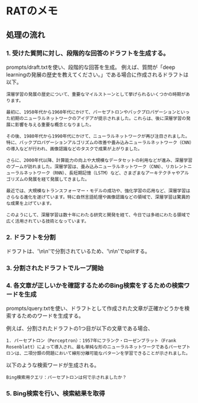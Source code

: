 # RATのメモ
## 処理の流れ
### 1. 受けた質問に対し、段階的な回答のドラフトを生成する。
prompts/draft.txtを使い、段階的な回答を生成。
例えば、質問が「deep learningの発展の歴史を教えてください。」である場合に作成されるドラフトは以下。

```
深層学習の発展の歴史について、重要なマイルストーンとして挙げられるいくつかの時期があります。

最初に、1950年代から1960年代にかけて、パーセプトロンやバックプロパゲーションといった初期のニューラルネットワークのアイデアが提示されました。これらは、後に深層学習の発展に影響を与える重要な概念となりました。

その後、1980年代から1990年代にかけて、ニューラルネットワークが再び注目されました。特に、バックプロパゲーションアルゴリズムの改善や畳み込みニューラルネットワーク（CNN）の導入などが行われ、画像認識などのタスクで成果が上がりました。

さらに、2000年代以降、計算能力の向上や大規模なデータセットの利用などが進み、深層学習のブームが訪れました。深層学習は、畳み込みニューラルネットワーク（CNN）、リカレントニューラルネットワーク（RNN）、長短期記憶（LSTM）など、さまざまなアーキテクチャやアルゴリズムの発展を経て発展してきました。

最近では、大規模なトランスフォーマー・モデルの成功や、強化学習の応用など、深層学習はさらなる進化を遂げています。特に自然言語処理や画像認識などの領域で、深層学習は驚異的な成果を上げています。

このようにして、深層学習は数十年にわたる研究と開発を経て、今日では多岐にわたる領域で広く活用されている技術となっています。
```

### 2. ドラフトを分割
ドラフトは、'\n\n'で分割されているため、'\n\n'でsplitする。

### 3. 分割されたドラフトでループ開始

### 4. 各文章が正しいかを確認するためのBing検索をするための検索ワードを生成
prompts/query.txtを使い、ドラフトとして作成された文章が正確かどうかを検索するためのワードを生成する。

例えば、分割されたドラフトの1つ目が以下の文章である場合、
```
1. パーセプトロン（Perceptron）：1957年にフランク・ローゼンブラット（Frank Rosenblatt）によって導入され、最も単純な形のニューラルネットワークであるパーセプトロンは、二項分類の問題において線形分離可能なパターンを学習できることが示されました。
```

以下のような検索ワードが生成される。
```
Bing検索用クエリ：パーセプトロンは何で示されましたか？
```

### 5. Bing検索を行い、検索結果を取得
